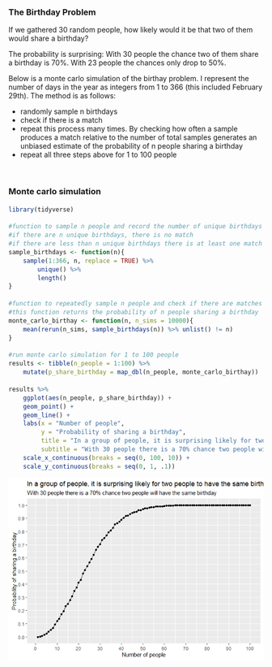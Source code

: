 ### The Birthday Problem

If we gathered 30 random people, how likely would it be that two of them
would share a birthday?

The probability is surprising: With 30 people the chance two of them
share a birthday is 70%. With 23 people the chances only drop to 50%.

Below is a monte carlo simulation of the birthay problem. I represent
the number of days in the year as integers from 1 to 366 (this included
February 29th). The method is as follows:

-   randomly sample n birthdays
-   check if there is a match
-   repeat this process many times. By checking how often a sample
    produces a match relative to the number of total samples generates
    an unbiased estimate of the probability of n people sharing a
    birthday
-   repeat all three steps above for 1 to 100 people

<br />

### Monte carlo simulation

``` r
library(tidyverse)

#function to sample n people and record the number of unique birthdays
#if there are n unique birthdays, there is no match
#if there are less than n unique birthdays there is at least one match
sample_birthdays <- function(n){
    sample(1:366, n, replace = TRUE) %>% 
        unique() %>% 
        length()
}

#function to repeatedly sample n people and check if there are matches
#this function returns the probability of n people sharing a birthday
monte_carlo_birthay <- function(n, n_sims = 10000){
    mean(rerun(n_sims, sample_birthdays(n)) %>% unlist() != n)
}

#run monte carlo simulation for 1 to 100 people
results <- tibble(n_people = 1:100) %>%
    mutate(p_share_birthday = map_dbl(n_people, monte_carlo_birthay))

results %>%
    ggplot(aes(n_people, p_share_birthday)) +
    geom_point() +
    geom_line() +
    labs(x = "Number of people",
         y = "Probability of sharing a birthday",
         title = "In a group of people, it is surprising likely for two people to have the same birthday",
         subtitle = "With 30 people there is a 70% chance two people will have the same birthday") +
    scale_x_continuous(breaks = seq(0, 100, 10)) +
    scale_y_continuous(breaks = seq(0, 1, .1))
```

![](README_files/figure-markdown_github/unnamed-chunk-1-1.png)

<br /> <br /> <br /> <br /> <br />
